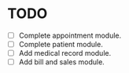 # TODO

- [ ] Complete appointment module.
- [ ] Complete patient module.
- [ ] Add medical record module.
- [ ] Add bill and sales module.
